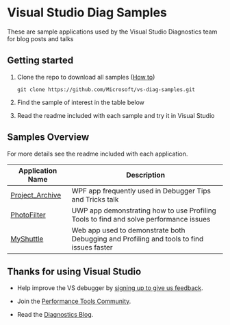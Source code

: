# Visual Studio Diag Samples
These are sample applications used by the Visual Studio Diagnostics team for blog posts and talks

## Getting started

1. Clone the repo to download all samples ([How to](https://git-scm.com/book/en/v2/Git-Basics-Getting-a-Git-Repository#Cloning-an-Existing-Repository))

    `git clone https://github.com/Microsoft/vs-diag-samples.git`
2. Find the sample of interest in the table below
3. Read the readme included with each sample and try it in Visual Studio

## Samples Overview
For more details see the readme included with each application.

|                              Application Name | Description                                                                                |
| ---------------------------------------- | ------------------------------------------------------------------------------------------ |
|           [Project_Archive](Project_Archive/) | WPF app frequently used in Debugger Tips and Tricks talk                                   |  
|           [PhotoFilter](PhotoFilter/) | UWP app demonstrating how to use Profiling Tools to find and solve performance issues                                   |  
|           [MyShuttle](MyShuttle/) | Web app used to demonstrate both Debugging and Profiling and tools to find issues faster                                   |  


## Thanks for using Visual Studio

* Help improve the VS debugger by [signing up to give us feedback](http://landinghub.visualstudio.com/debuggerfeedback).

* Join the [Performance Tools Community](http://landinghub.visualstudio.com/perftools). 

* Read the [Diagnostics Blog](http://aka.ms/diagnosticsblog).

